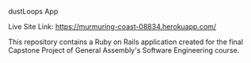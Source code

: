 dustLoops App

Live Site Link: https://murmuring-coast-08834.herokuapp.com/

This repository contains a Ruby on Rails application created for the final Capstone Project of General Assembly's Software Engineering course.

